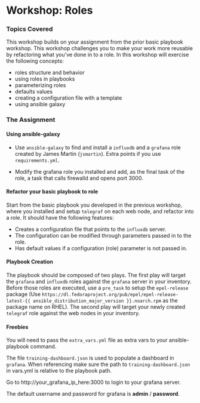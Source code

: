 # Workshop: Roles

### Topics Covered

This workshop builds on your assignment from the prior basic playbook workshop. This workshop challenges you to make your work more reusable by refactoring what you've done in to a role. In this workshop will exercise the following concepts:

* roles structure and behavior
* using roles in playbooks
* parameterizing roles
* defaults values
* creating a configuration file with a template
* using ansible galaxy

### The Assignment

#### Using ansible-galaxy

* Use `ansible-galaxy` to find and install a `influxdb` and a `grafana` role created by James Martin (`jsmartin`). Extra points if you use `requirements.yml`.

* Modify the grafana role you installed and add, as the final task of the role, a task that calls firewalld and opens port 3000.

#### Refactor your basic playbook to role

Start from the basic playbook you developed in the previous workshop, where you installed and setup `telegraf` on each web node, and refactor into a role. It should have the following features:

* Creates a configuration file that points to the `influxdb` server.
* The configuration can be modified through parameters passed in to the role.
* Has default values if a configuration (role) parameter is not passed in.

#### Playbook Creation

The playbook should be composed of two plays. The first play will target the `grafana` and `influxdb` roles against the `grafana` server in your inventory. Before those roles are executed, use a `pre_task` to setup the `epel-release` package (Use `https://dl.fedoraproject.org/pub/epel/epel-release-latest-{{ ansible_distribution_major_version }}.noarch.rpm` as the package name on RHEL). The second play will target your newly created `telegraf` role against the web nodes in your inventory.

#### Freebies

You will need to pass the `extra_vars.yml` file as extra vars to your ansible-playbook command.

The file `training-dashboard.json` is used to populate a dashboard in `grafana`. When referencing make sure the path to `training-dashboard.json` in vars.yml is relative to the playbook path.

Go to http://your_grafana_ip_here:3000 to login to your grafana server.

The default username and password for grafana is **admin** / **password**.
